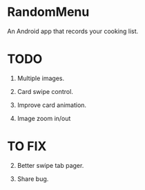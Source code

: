 # RandomMenu
An Android app that records your cooking list.

# TODO
1. Multiple images.

3. Card swipe control.

4. Improve card animation.

5. Image zoom in/out

# TO FIX
2. Better swipe tab pager.

3. Share bug.